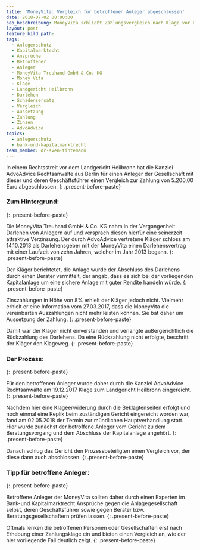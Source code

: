 ```yaml
---
title: 'MoneyVita: Vergleich für betroffenen Anleger abgeschlossen'
date: 2018-07-02 00:00:00
seo_beschreibung: MoneyVita schließt Zahlungsvergleich nach Klage vor LG Heilbronn
layout: post
feature_bild_path:
tags:
  - Anlegerschutz
  - Kapitalmarktecht
  - Ansprüche
  - Betroffener
  - Anleger
  - MoneyVita Treuhand GmbH & Co. KG
  - Money Vita
  - Klage
  - Landgericht Heilbronn
  - Darlehen
  - Schadensersatz
  - Vergleich
  - Aussetzung
  - Zahlung
  - Zinsen
  - AdvoAdvice
topics:
  - anlegerschutz
  - bank-und-kapitalmarktrecht
team_member: dr-sven-tintemann
---
```


In einem Rechtsstreit vor dem Landgericht Heilbronn hat die Kanzlei AdvoAdvice Rechtsanwälte aus Berlin für einen Anleger der Gesellschaft mit dieser und deren Geschäftsführer einen Vergleich zur Zahlung von 5.200,00 Euro abgeschlossen.
{: .present-before-paste}

### Zum Hintergrund:
{: .present-before-paste}

Die MoneyVita Treuhand GmbH & Co. KG nahm in der Vergangenheit Darlehen von Anlegern auf und versprach diesen hierfür eine seinerzeit attraktive Verzinsung. Der durch AdvoAdvice vertretene Kläger schloss am 14.10.2013 als Darlehensgeber mit der MoneyVita einen Darlehensvertrag mit einer Laufzeit von zehn Jahren, welcher im Jahr 2013 begann.
{: .present-before-paste}

Der Kläger berichtetet, die Anlage wurde der Abschluss des Darlehens durch einen Berater vermittelt, der angab, dass es sich bei der vorliegenden Kapitalanlage um eine sichere Anlage mit guter Rendite handeln würde.
{: .present-before-paste}

Zinszahlungen in Höhe von 8% erhielt der Kläger jedoch nicht. Vielmehr erhielt er eine Information vom 27.03.2017, dass die MoneyVita die vereinbarten Auszahlungen nicht mehr leisten können. Sie bat daher um Aussetzung der Zahlung.
{: .present-before-paste}

Damit war der Kläger nicht einverstanden und verlangte außergerichtlich die Rückzahlung des Darlehens. Da eine Rückzahlung nicht erfolgte, beschritt der Kläger den Klageweg.
{: .present-before-paste}

### Der Prozess:
{: .present-before-paste}

Für den betroffenen Anleger wurde daher durch die Kanzlei AdvoAdvice Rechtsanwälte am 19.12.2017 Klage zum Landgericht Heilbronn eingereicht.
{: .present-before-paste}

Nachdem hier eine Klageerwiderung durch die Beklagtenseiten erfolgt und noch einmal eine Replik beim zuständigen Gericht eingereicht worden war, fand am 02.05.2018 der Termin zur mündlichen Hauptverhandlung statt. Hier wurde zunächst der betroffene Anleger vom Gericht zu dem Beratungsvorgang und dem Abschluss der Kapitalanlage angehört.
{: .present-before-paste}

Danach schlug das Gericht den Prozessbeteiligten einen Vergleich vor, den diese dann auch abschlossen.
{: .present-before-paste}

### Tipp für betroffene Anleger:
{: .present-before-paste}

Betroffene Anleger der MoneyVita sollten daher durch einen Experten im Bank-und Kapitalmarktrecht Ansprüche gegen die Anlagegesellschaft selbst, deren Geschäftsführer sowie gegen Berater bzw. Beratungsgesellschaftern prüfen lassen.
{: .present-before-paste}

Oftmals lenken die betroffenen Personen oder Gesellschaften erst nach Erhebung einer Zahlungsklage ein und bieten einen Vergleich an, wie der hier vorliegende Fall deutlich zeigt.
{: .present-before-paste}